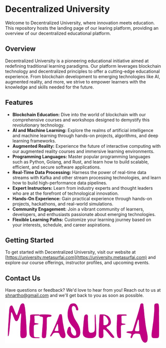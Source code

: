 # Decentralized University

Welcome to Decentralized University, where innovation meets education. This repository hosts the landing page of our learing platform, providing an overview of our decentralized educational platform.

## Overview

Decentralized University is a pioneering educational initiative aimed at redefining traditional learning paradigms. Our platform leverages blockchain technology and decentralized principles to offer a cutting-edge educational experience. From blockchain development to emerging technologies like AI, augmented reality, and more, we strive to empower learners with the knowledge and skills needed for the future.

## Features

- **Blockchain Education:** Dive into the world of blockchain with our comprehensive courses and workshops designed to demystify this revolutionary technology.
- **AI and Machine Learning:** Explore the realms of artificial intelligence and machine learning through hands-on projects, algorithms, and deep learning frameworks.
- **Augmented Reality:** Experience the future of interactive computing with our augmented reality courses and immersive learning environments.
- **Programming Languages:** Master popular programming languages such as Python, Golang, and Rust, and learn how to build scalable, efficient, and secure software applications.
- **Real-Time Data Processing:** Harness the power of real-time data streams with Kafka and other stream processing technologies, and learn how to build high-performance data pipelines.
- **Expert Instructors:** Learn from industry experts and thought leaders who are at the forefront of technological innovation.
- **Hands-On Experience:** Gain practical experience through hands-on projects, hackathons, and real-world simulations.
- **Community Engagement:** Join a vibrant community of learners, developers, and enthusiasts passionate about emerging technologies.
- **Flexible Learning Paths:** Customize your learning journey based on your interests, schedule, and career aspirations.

## Getting Started

To get started with Decentralized University, visit our website at [https://university.metasurfai.com](https://university.metasurfai.com) and explore our course offerings, instructor profiles, and upcoming events. 

## Contact Us

Have questions or feedback? We'd love to hear from you! Reach out to us at [shnartho@gmail.com](shnartho@gmail.com) and we'll get back to you as soon as possible.

![metasurfai](/public/images/companies/metasurfai.jpg)
